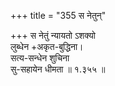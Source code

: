 +++
title = "355 स नेतुन्"

+++
स नेतुं न्यायतो ऽशक्यो  
लुब्धेन +अकृत-बुद्धिना।  
सत्य-सन्धेन शुचिना  
सु-सहायेन धीमता  ॥ १.३५५ ॥